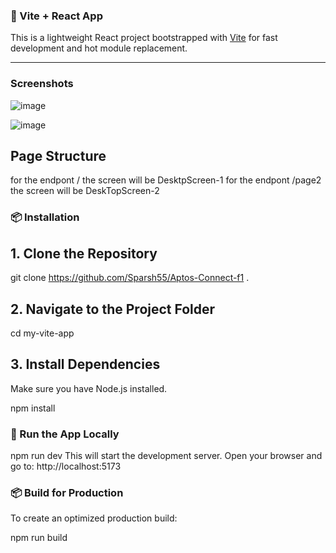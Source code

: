 ### 🚀 Vite + React App

This is a lightweight React project bootstrapped with [Vite](https://vitejs.dev/) for fast development and hot module replacement.

---
### Screenshots

![image](https://github.com/user-attachments/assets/2fbf7e77-260d-4d76-9d7f-ed4c579e1119)

![image](https://github.com/user-attachments/assets/fad4f509-bde4-44fb-90da-5d04ee317a0c)


## Page Structure

for the endpont /  the screen will be DesktpScreen-1
for the endpont /page2  the screen will be DeskTopScreen-2

### 📦 Installation

## 1. Clone the Repository

git clone https://github.com/Sparsh55/Aptos-Connect-f1
.

## 2. Navigate to the Project Folder

cd my-vite-app

## 3. Install Dependencies
Make sure you have Node.js installed.

npm install
### 🚀 Run the App Locally

npm run dev
This will start the development server. Open your browser and go to:
http://localhost:5173

### 📦 Build for Production
To create an optimized production build:

npm run build

